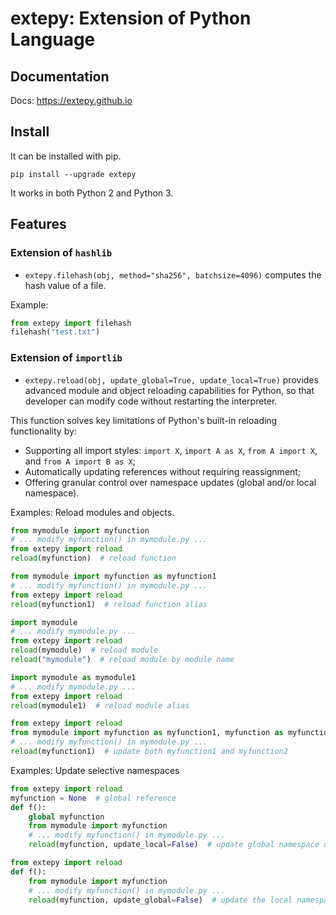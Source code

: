 # extepy: Extension of Python Language

## Documentation

Docs: <https://extepy.github.io>

## Install

It can be installed with pip.

```shell
pip install --upgrade extepy
```

It works in both Python 2 and Python 3.

## Features

### Extension of `hashlib`

- `extepy.filehash(obj, method="sha256", batchsize=4096)` computes the hash value of a file.

Example:

```python
from extepy import filehash
filehash("test.txt")
```

### Extension of `importlib`

- `extepy.reload(obj, update_global=True, update_local=True)` provides advanced module and object reloading capabilities for Python, so that developer can modify code without restarting the interpreter.

This function solves key limitations of Python's built-in reloading functionality by:

- Supporting all import styles: `import X`, `import A as X`, `from A import X`, and `from A import B as X`;
- Automatically updating references without requiring reassignment;
- Offering granular control over namespace updates (global and/or local namespace).

Examples: Reload modules and objects.

```python
from mymodule import myfunction
# ... modify myfunction() in mymodule.py ...
from extepy import reload
reload(myfunction)  # reload function
```

```python
from mymodule import myfunction as myfunction1
# ... modify myfunction() in mymodule.py ...
from extepy import reload
reload(myfunction1)  # reload function alias
```

```python
import mymodule
# ... modify mymodule.py ...
from extepy import reload
reload(mymodule)  # reload module
reload("mymodule")  # reload module by module name
```

```python
import mymodule as mymodule1
# ... modify mymodule.py ...
from extepy import reload
reload(mymodule1)  # reload module alias
```

```python
from extepy import reload
from mymodule import myfunction as myfunction1, myfunction as myfunction2
# ... modify myfunction() in mymodule.py ...
reload(myfunction1)  # update both myfunction1 and myfunction2
```

Examples: Update selective namespaces

```python
from extepy import reload
myfunction = None  # global reference
def f():
    global myfunction
    from mymodule import myfunction
    # ... modify myfunction() in mymodule.py ...
    reload(myfunction, update_local=False)  # update global namespace only
```

```python
from extepy import reload
def f():
    from mymodule import myfunction
    # ... modify myfunction() in mymodule.py ...
    reload(myfunction, update_global=False)  # update the local namespace only
```

